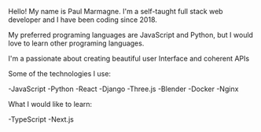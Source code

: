 Hello! My name is Paul Marmagne. I'm a self-taught full stack web developer and I have been coding since 2018. 

My preferred programing languages are JavaScript and Python, but I would love to learn other programing languages.

I'm a passionate about creating beautiful user Interface and coherent APIs

Some of the technologies I use:

-JavaScript
-Python
-React
-Django
-Three.js
-Blender
-Docker
-Nginx

What I would like to learn:

-TypeScript
-Next.js

<!---
VonPappen/VonPappen is a ✨ special ✨ repository because its `README.md` (this file) appears on your GitHub profile.
You can click the Preview link to take a look at your changes.
--->
